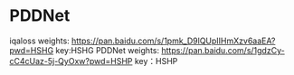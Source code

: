 # PDDNet
iqaloss weights: https://pan.baidu.com/s/1pmk_D9lQUpIIHmXzv6aaEA?pwd=HSHG  key:HSHG
PDDNet weights: https://pan.baidu.com/s/1gdzCy-cC4cUaz-5j-QyOxw?pwd=HSHP   key：HSHP
